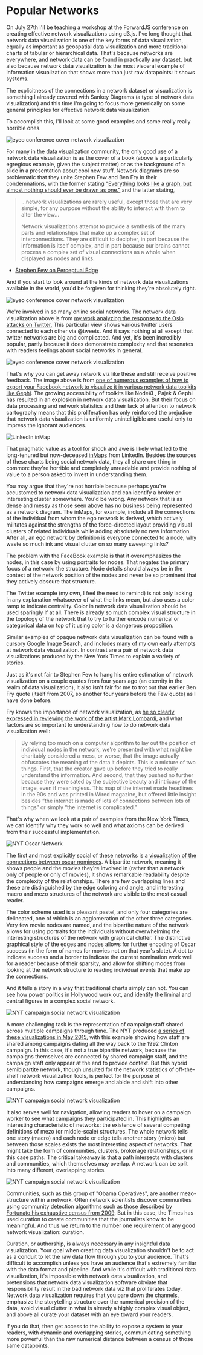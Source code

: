 # Popular Networks

On July 27th I'll be teaching a workshop at the ForwardJS conference on creating effective network visualizations using d3.js. I've long thought that network data visualization is one of the key forms of data visualization, equally as important as geospatial data visualization and more traditional charts of tabular or hierarchical data. That's because networks are everywhere, and network data can be found in practically any dataset, but also because network data visualization is the most visceral example of information visualization that shows more than just raw datapoints: it shows systems. 

The explicitness of the connections in a network dataset or visualization is something I already covered with Sankey Diagrams (a type of network data visualization) and this time I'm going to focus more generically on some general principles for effective network data visualization.

To accomplish this, I'll look at some good examples and some really really horrible ones.

![eyeo conference cover network visualization](images/full/eyeo.jpg)

For many in the data visualization community, the only good use of a network data visualization is as the cover of a book (above is a particularly egregious example, given the subject matter) or as the background of a slide in a presentation about cool new stuff. Network diagrams are so problematic that they unite Stephen Few and Ben Fry in their condemnations, with the former stating ["Everything looks like a graph, but almost nothing should ever be drawn as one."](http://shop.oreilly.com/product/9780596514556.do) and the latter stating,

<blockquote>...network visualizations are rarely useful, except those that are very simple, for any purpose without the ability to interact with them to alter the view...

Network visualizations attempt to provide a synthesis of the many parts and relationships that make up a complex set of interconnections. They are difficult to decipher, in part because the information is itself complex, and in part because our brains cannot process a complex set of visual connections as a whole when displayed as nodes and links.</blockquote>

- [Stephen Few on Perceptual Edge](http://www.perceptualedge.com/blog/?p=1106)

And if you start to look around at the kinds of network data visualizations available in the world, you'd be forgiven for thinking they're absolutely right.

![eyeo conference cover network visualization](images/full/twitter.png)

We're involved in so many online social networks. The network data visualization above is from [my work analyzing the response to the Oslo attacks on Twitter.](http://www.jadaliyya.com/pages/index/2343/collateral-damage_) This particular view shows various twitter users connected to each other via @tweets. And it says nothing at all except that twitter networks are big and complicated. And yet, it's been incredibly popular, partly because it does demonstrate complexity and that resonates with readers feelings about social networks in general.

![eyeo conference cover network visualization](images/full/facebook.png)

That's why you can get away network viz like these and still receive positive feedback. The image above is from [one of numerous examples of how to export your Facebook network to visualize it in various network data toolkits like Gephi](http://kateto.net/2014/04/facebook-data-collection-and-photo-network-visualization-with-gephi-and-r/). The growing accessibility of toolkits like NodeXL, Pajek & Gephi has resulted in an explosion in network data visualization. But their focus on data processing and network statistics and their lack of attention to network cartography means that this proliferation has only reinforced the prejudice that network data visualization is uniformly unintelligible and useful only to impress the ignorant audiences.

![LinkedIn inMap](images/full/inmap.png)

That pragmatic value as a tool for shock and awe is likely what led to the long-tenured but now-deceased [inMaps](http://de.straba.us/2011/01/27/my-lnkedin-network/) from LinkedIn. Besides the sources of these charts being social network data, they all share one thing in common: they're horrible and completely unreadable and provide nothing of value to a person asked to invest in understanding them.

You may argue that they're not horrible because perhaps you're accustomed to network data visualization and can identify a broker or interesting cluster somewhere. You'd be wrong. Any network that is as dense and messy as those seen above has no business being represented as a network diagram. The inMaps, for example, include all the connections of the individual from whom the ego network is derived, which actively militates against the strengths of the force-directed layout providing visual clusters of related individuals while adding absolutely no new information. After all, an ego network by definition is everyone connected to a node, why waste so much ink and visual clutter on so many sweeping links?

The problem with the FaceBook example is that it overemphasizes the nodes, in this case by using portraits for nodes. That negates the primary focus of a network: the structure. Node details should always be in the context of the network position of the nodes and never be so prominent that they actively obscure that structure.

The Twitter example (my own, I feel the need to remind) is not only lacking in any explanation whatsoever of what the links mean, but also uses a color ramp to indicate centrality. Color in network data visualization should be used sparingly if at all. There is already so much complex visual structure in the topology of the network that to try to further encode numerical or categorical data on top of it using color is a dangerous proposition.

Similar examples of opaque network data visualization can be found with a cursory Google Image Search, and includes many of my own early attempts at network data visualization. In contrast are a pair of network data visualizations produced by the New York Times to explain a variety of stories.

Just as it's not fair to Stephen Few to hang his entire estimation of network visualization on a couple quotes from four years ago (an eternity in the realm of data visualization), it also isn't fair for me to trot out that earlier Ben Fry quote (itself from 2007, so another four years before the Few quote) as I have done before.

Fry knows the importance of network visualization, as [he so clearly expressed in reviewing the work of the artist Mark Lombardi](http://benfry.com/exd09/), and what factors are so important to understanding how to do network data visualization well:

<blockquote>By relying too much on a computer algorithm to lay out the position of individual nodes in the network, we're presented with what might be charitably considered a mess, or worse, that the image actually obfuscates the meaning of the data it depicts. This is a mixture of two things. First, that the creator gave up before they tried to really understand the information. And second, that they pushed no further because they were sated by the subjective beauty and intricacy of the image, even if meaningless. This map of the internet made headlines in the 90s and was printed in Wired magazine, but offered little insight besides “the internet is made of lots of connections between lots of things” or simply “the internet is complicated.”</blockquote>

That's why when we look at a pair of examples from the New York Times, we can identify why they work so well and what axioms can be derived from their successful implementation.

![NYT Oscar Network](images/full/nyt_oscars.png)

The first and most explicitly social of these networks is a [visualization of the connections between oscar nominees](http://www.nytimes.com/interactive/2013/02/20/movies/among-the-oscar-contenders-a-host-of-connections.html). A bipartite network, meaning it shows people and the movies they're involved in (rather than a network only of people or only of movies), it shows remarkable readability despite the complexity of the relationships. There are few overlapping lines and these are distinguished by the edge coloring and angle, and interesting macro and mezo structures of the network are visible to the most casual reader.

The color scheme used is a pleasant pastel, and only four categories are delineated, one of which is an agglomeration of the other three categories. Very few movie nodes are named, and the bipartite nature of the network allows for using portraits for the individuals without overwhelming the interesting structures of the network with graphical clutter. The distinctive graphical style of the edges and nodes allows for further encoding of Oscar success (in the form of names for movies not on that year's slate). A dot to indicate success and a border to indicate the current nomination work well for a reader because of their sparsity, and allow for shifting modes from looking at the network structure to reading individual events that make up the connections.

And it tells a story in a way that traditional charts simply can not. You can see how power politics in Hollywood work out, and identify the liminal and central figures in a complex social network.

![NYT campaign social network visualization](images/full/nyt_clinton.png)

A more challenging task is the representation of campaign staff shared across multiple campaigns through time. The NYT produced [a series of these visualizations in May 2015](http://www.nytimes.com/interactive/2015/05/17/us/elections/2016-presidential-campaigns-staff-connections-clinton-bush-cruz-paul-rubio-walker.html), with this example showing how staff are shared among campaigns dating all the way back to the 1992 Clinton campaign. In this case, it's not a true bipartite network, because the campaigns themselves are connected by shared campaign staff, and the campaign staff only appear at the end to provide context. But this hybrid semibipartite network, though unsuited for the network statistics of off-the-shelf network visualization tools, is perfect for the purpose of understanding how campaigns emerge and abide and shift into other campaigns.

![NYT campaign social network visualization](images/full/nytc_path.png)

It also serves well for navigation, allowing readers to hover on a campaign worker to see what campaigns they participated in. This highlights an interesting characteristic of networks: the existence of several competing definitions of mezo (or middle-scale) structures. The whole network tells one story (macro) and each node or edge tells another story (micro) but between those scales exists the most interesting aspect of networks. That might take the form of communities, clusters, brokerage relationships, or in this case paths. The critical takeaway is that a path intersects with clusters and communities, which themselves may overlap. A network can be split into many different, overlapping stories.

![NYT campaign social network visualization](images/full/nytc_motif.png)

Communities, such as this group of "Obama Operatives", are another mezo-structure within a network. Often network scientists discover communities using community detection algorithms such as [those described by Fortunato his exhaustive census from 2009](http://arxiv.org/abs/0906.0612). But in this case, the Times has used curation to create communities that the journalists know to be meaningful. And thus we return to the number one requirement of any good network visualization: curation.

Curation, or authorship, is always necessary in any insightful data visualization. Your goal when creating data visualization shouldn't be to act as a conduit to let the raw data flow through you to your audience. That's difficult to accomplish unless you have an audience that's extremely familiar with the data format and pipeline. And while it's difficult with traditional data visualization, it's impossible with network data visualization, and pretensions that network data visualization software obviate that responsibility result in the bad network data viz that proliferates today. Network data visualization requires that you pare down the channels, emphasize the storytelling structure over the numerical precision of the data, avoid visual clutter in what is already a highly complex visual object, and above all curate your dataset with an eye toward your readers.

If you do that, then get access to the ability to expose a system to your readers, with dynamic and overlapping stories, communicating something more powerful than the raw numerical distance between a census of those same datapoints.

